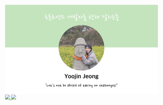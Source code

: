 ![깃허브메인이미지](./images/githubmain.png)
<a href="https://velog.io/@loveylponyo" target="_blank">
  <img src="https://img.shields.io/badge/Velog-20C997?style=flat-square&logo=velog&logoColor=white"/>
</a>
<a href="https://yj-potato.tistory.com/" target="_blank">
  <img src="https://img.shields.io/badge/Tistory-%23000000?style=flat-square&logo=tistory&logoColor=white"/>
</a>




